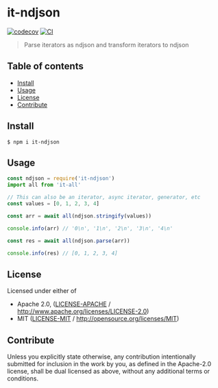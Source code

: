 # it-ndjson <!-- omit in toc -->

[![codecov](https://img.shields.io/codecov/c/github/achingbrain/it.svg?style=flat-square)](https://codecov.io/gh/achingbrain/it)
[![CI](https://img.shields.io/github/workflow/status/achingbrain/it/test%20&%20maybe%20release/master?style=flat-square)](https://github.com/achingbrain/it/actions/workflows/js-test-and-release.yml)

> Parse iterators as ndjson and transform iterators to ndjson

## Table of contents <!-- omit in toc -->

- [Install](#install)
- [Usage](#usage)
- [License](#license)
- [Contribute](#contribute)

## Install

```console
$ npm i it-ndjson
```

## Usage

```javascript
const ndjson = require('it-ndjson')
import all from 'it-all'

// This can also be an iterator, async iterator, generator, etc
const values = [0, 1, 2, 3, 4]

const arr = await all(ndjson.stringify(values))

console.info(arr) // '0\n', '1\n', '2\n', '3\n', '4\n'

const res = await all(ndjson.parse(arr))

console.info(res) // [0, 1, 2, 3, 4]
```

## License

Licensed under either of

- Apache 2.0, ([LICENSE-APACHE](LICENSE-APACHE) / <http://www.apache.org/licenses/LICENSE-2.0>)
- MIT ([LICENSE-MIT](LICENSE-MIT) / <http://opensource.org/licenses/MIT>)

## Contribute

Unless you explicitly state otherwise, any contribution intentionally submitted for inclusion in the work by you, as defined in the Apache-2.0 license, shall be dual licensed as above, without any additional terms or conditions.
